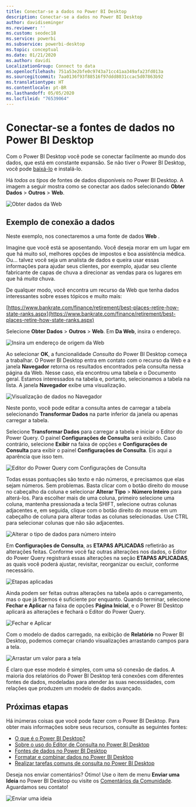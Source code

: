 ```yaml
---
title: Conectar-se a dados no Power BI Desktop
description: Conectar-se a dados no Power BI Desktop
author: davidiseminger
ms.reviewer: ''
ms.custom: seodec18
ms.service: powerbi
ms.subservice: powerbi-desktop
ms.topic: conceptual
ms.date: 01/21/2020
ms.author: davidi
LocalizationGroup: Connect to data
ms.openlocfilehash: 751a53e2bfe0c9743a71cc41aa349afa23fd013a
ms.sourcegitcommit: 7aa0136f93f88516f97ddd8031ccac5d07863b92
ms.translationtype: HT
ms.contentlocale: pt-BR
ms.lasthandoff: 05/05/2020
ms.locfileid: "76539064"
---
```

# <a name="connect-to-data-sources-in-power-bi-desktop"></a>Conectar-se a fontes de dados no Power BI Desktop

Com o Power BI Desktop você pode se conectar facilmente ao mundo dos dados, que está em constante expansão. Se não tiver o Power BI Desktop, você pode [baixá-lo](https://go.microsoft.com/fwlink/?LinkID=521662) e instalá-lo.

Há *todos os tipos* de fontes de dados disponíveis no Power BI Desktop. A imagem a seguir mostra como se conectar aos dados selecionando **Obter Dados** > **Outros** > **Web**.

![Obter dados da Web](media/desktop-connect-to-data/get-data-from-the-web.png)

## <a name="example-of-connecting-to-data"></a>Exemplo de conexão a dados

Neste exemplo, nos conectaremos a uma fonte de dados **Web** .

Imagine que você está se aposentando. Você deseja morar em um lugar em que há muito sol, melhores opções de impostos e boa assistência médica. Ou… talvez você seja um analista de dados e queira usar essas informações para ajudar seus clientes, por exemplo, ajudar seu cliente fabricante de capas de chuva a direcionar as vendas para os lugares em que há *muita* chuva.

De qualquer modo, você encontra um recurso da Web que tenha dados interessantes sobre esses tópicos e muito mais:

[https://www.bankrate.com/finance/retirement/best-places-retire-how-state-ranks.aspx](https://www.bankrate.com/finance/retirement/best-places-retire-how-state-ranks.aspx)

Selecione **Obter Dados** > **Outros** > **Web**. Em **Da Web**, insira o endereço.

![Insira um endereço de origem da Web](media/desktop-connect-to-data/connecttodata_3.png)

Ao selecionar **OK**, a funcionalidade *Consulta* do Power BI Desktop começa a trabalhar. O Power BI Desktop entra em contato com o recurso da Web e a janela **Navegador** retorna os resultados encontrados pela consulta nessa página da Web. Nesse caso, ela encontrou uma tabela e o Documento geral. Estamos interessados na tabela e, portanto, selecionamos a tabela na lista. A janela **Navegador** exibe uma visualização.

![Visualização de dados no Navegador](media/desktop-connect-to-data/datasources_fromnavigatordialog.png)

Neste ponto, você pode editar a consulta antes de carregar a tabela selecionando **Transformar Dados** na parte inferior da janela ou apenas carregar a tabela.

Selecione **Transformar Dados** para carregar a tabela e iniciar o Editor do Power Query. O painel **Configurações de Consulta** será exibido. Caso contrário, selecione **Exibir** na faixa de opções e **Configurações de Consulta** para exibir o painel **Configurações de Consulta**. Eis aqui a aparência que isso tem.

![Editor do Power Query com Configurações de Consulta](media/desktop-connect-to-data/designer_gsg_editquery.png)

Todas essas pontuações são texto e não números, e precisamos que elas sejam números. Sem problemas. Basta clicar com o botão direito do mouse no cabeçalho da coluna e selecionar **Alterar Tipo** > **Número Inteiro** para alterá-los. Para escolher mais de uma coluna, primeiro selecione uma coluna, mantenha pressionada a tecla SHIFT, selecione outras colunas adjacentes e, em seguida, clique com o botão direito do mouse em um cabeçalho de coluna para alterar todas as colunas selecionadas. Use CTRL para selecionar colunas que não são adjacentes.

![Alterar o tipo de dados para número inteiro](media/desktop-connect-to-data/designer_gsg_changedatatype.png)

Em **Configurações de Consulta**, as **ETAPAS APLICADAS** refletirão as alterações feitas. Conforme você faz outras alterações nos dados, o Editor do Power Query registrará essas alterações na seção **ETAPAS APLICADAS**, as quais você poderá ajustar, revisitar, reorganizar ou excluir, conforme necessário.

![Etapas aplicadas](media/desktop-connect-to-data/designer_gsg_appliedsteps_changedtype.png)

Ainda podem ser feitas outras alterações na tabela após o carregamento, mas o que já fizemos é suficiente por enquanto. Quando terminar, selecione **Fechar e Aplicar** na faixa de opções **Página Inicial**, e o Power BI Desktop aplicará as alterações e fechará o Editor do Power Query.

![Fechar e Aplicar](media/desktop-connect-to-data/connecttodata_closenload.png)

Com o modelo de dados carregado, na exibição de **Relatório** no Power BI Desktop, podemos começar criando visualizações arrastando campos para a tela.

![Arrastar um valor para a tela](media/desktop-connect-to-data/connecttodata_dragontoreportview.png)

É claro que esse modelo é simples, com uma só conexão de dados. A maioria dos relatórios do Power BI Desktop terá conexões com diferentes fontes de dados, modeladas para atender às suas necessidades, com relações que produzem um modelo de dados avançado.

## <a name="next-steps"></a>Próximas etapas
Há inúmeras coisas que você pode fazer com o Power BI Desktop. Para obter mais informações sobre seus recursos, consulte as seguintes fontes:

* [O que é o Power BI Desktop?](desktop-what-is-desktop.md)
* [Sobre o uso do Editor de Consulta no Power BI Desktop](desktop-query-overview.md)
* [Fontes de dados no Power BI Desktop](desktop-data-sources.md)
* [Formatar e combinar dados no Power BI Desktop](desktop-shape-and-combine-data.md)
* [Realizar tarefas comuns de consulta no Power BI Desktop](desktop-common-query-tasks.md)   

Deseja nos enviar comentários? Ótimo! Use o item de menu **Enviar uma Ideia** no Power BI Desktop ou visite os [Comentários da Comunidade](https://community.powerbi.com/t5/Community-Feedback/bd-p/community-feedback). Aguardamos seu contato!

![Enviar uma ideia](media/desktop-connect-to-data/sendfeedback.png)

